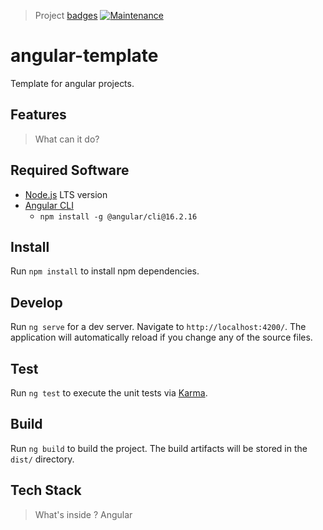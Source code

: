 > Project [badges](https://shields.io/)
> [![Maintenance](https://img.shields.io/maintenance/yes/2025.svg)]()

# angular-template
Template for angular projects.

## Features

> What can it do?

## Required Software

- [Node.js](https://nodejs.org/en) LTS version
- [Angular CLI](https://v16.angular.io/cli)
  - `npm install -g @angular/cli@16.2.16`

## Install

Run `npm install` to install npm dependencies.

## Develop

Run `ng serve` for a dev server. Navigate to `http://localhost:4200/`. The application will automatically reload if you change any of the source files.

## Test

Run `ng test` to execute the unit tests via [Karma](https://karma-runner.github.io).

## Build

Run `ng build` to build the project. The build artifacts will be stored in the `dist/` directory.

## Tech Stack

> What's inside ?
> Angular
